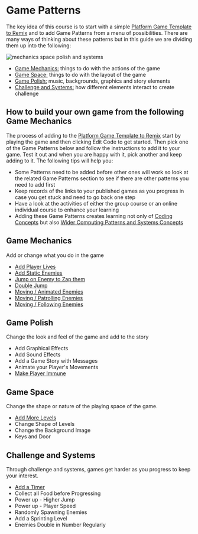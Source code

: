 # Game Patterns

The key idea of this course is to start with a simple [Platform Game Template to Remix](https://makecode.com/_FqWD64MxEiRi) and to
add Game Patterns from a menu of possibilities. 
There are many ways of thinking about these patterns but in this guide we are dividing them up into the following:

![mechanics space polish and systems](https://raw.githubusercontent.com/mickfuzz/getting-started-making-a-platformer-test1/master/images/mech_space_polish_systems.png)

- [Game Mechanics:](#game-mechanics)  things to do with the actions of the game
- [Game Space:](#game-space) things to do with the layout of the game
- [Game Polish:](#game-polish) music, backgrounds, graphics and story elements
- [Challenge and Systems:](#challenge-and-systems) how different elements interact to create challenge

## How to build your own game from the following Game Mechanics

The process of adding to the [Platform Game Template to Remix]() start by playing the game and then clicking Edit Code to get started. 
Then pick one of the Game Patterns below and follow the instructions to add it to your game. Test it out and when you are happy with it, 
pick another and keep adding to it. The following tips will help you: 

* Some Patterns need to be added before other ones will work so look at the related Game Patterns section to see if there are other patterns you need to add first
* Keep records of the links to your published games as you progress in case you get stuck and need to go back one step
* Have a look at the activities of either the group course or an online individual course to enhance your learning 
* Adding these Game Patterns creates learning not only of [Coding Concepts](learningDimensions#coding-concepts) but also [Wider Computing Patterns and Systems Concepts](learningDimensions#wider-patterns)

## Game Mechanics

Add or change what you do in the game

- [Add Player Lives](addLives)
- [Add Static Enemies](addStaticEnemy)
- [Jump on Enemy to Zap them](jumpOnEnemies)  
- [Double Jump](doubleJump)
- [Moving / Animated Enemies](movingEnemiesAnimated)
- [Moving / Patrolling Enemies](movingEnemiesPatrolling)
- [Moving / Following Enemies](movingEnemiesFollowing)

## Game Polish 

Change the look and feel of the game and add to the story

- Add Graphical Effects
- Add Sound Effects
- Add a Game Story with Messages
- Animate your Player's Movements
- [Make Player Immune](makePlayerImmune)

## Game Space

Change the shape or nature of the playing space of the game. 

- [Add More Levels](moreLevels)
- Change Shape of Levels
- Change the Background Image
- Keys and Door

## Challenge and Systems 

Through challenge and systems, games get harder as you progress to keep your interest.

- [Add a Timer](addTimer)
- Collect all Food before Progressing
- Power up - Higher Jump
- Power up - Player Speed
- Randomly Spawning Enemies
- Add a Sprinting Level
- Enemies Double in Number Regularly
